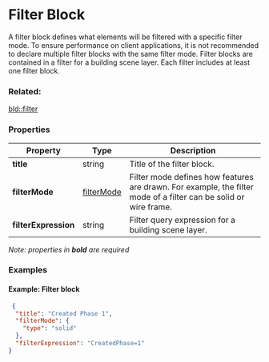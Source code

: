# Filter Block

A filter block defines what elements will be filtered with a specific filter mode.  To ensure performance on client applications, it is not recommended to declare multiple filter blocks with the same filter mode. Filter blocks are contained in a filter for a building scene layer. Each filter includes at least one filter block.

### Related:

[bld::filter](filter.bld.md)
### Properties

| Property | Type | Description |
| --- | --- | --- |
| **title** | string | Title of the filter block. |
| **filterMode** | [filterMode](filterMode.bld.md) | Filter mode defines how features are drawn. For example, the filter mode of a filter can be solid or wire frame. |
| **filterExpression** | string | Filter query expression for a building scene layer. |

*Note: properties in **bold** are required*

### Examples 

#### Example: Filter block 

```json
 {
  "title": "Created Phase 1",
  "filterMode": {
    "type": "solid"
  },
  "filterExpression": "CreatedPhase=1"
} 
```


